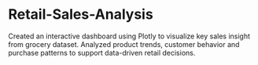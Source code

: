 # Retail-Sales-Analysis
Created an interactive dashboard using Plotly to visualize key sales insight from grocery dataset.
Analyzed product trends, customer behavior and purchase patterns to support data-driven retail decisions.
